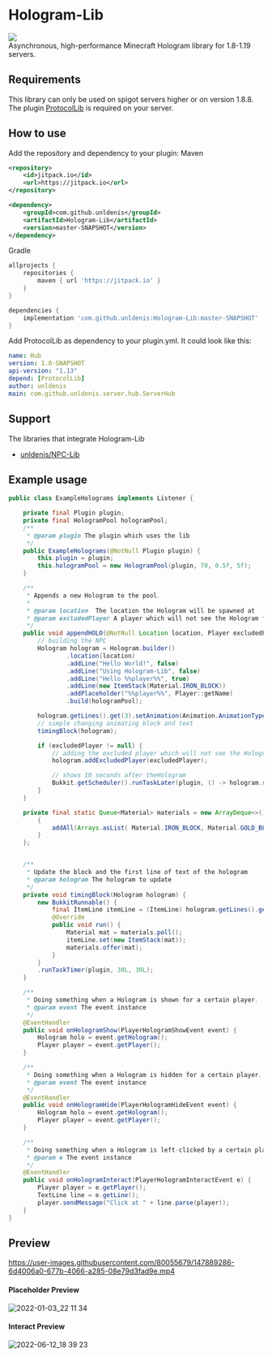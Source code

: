 # Hologram-Lib
[![](https://jitpack.io/v/unldenis/Hologram-Lib.svg)](https://jitpack.io/#unldenis/Hologram-Lib) <br>
Asynchronous, high-performance Minecraft Hologram library for 1.8-1.19 servers.
## Requirements
This library can only be used on spigot servers higher or on version 1.8.8. The plugin <a href="https://www.spigotmc.org/resources/protocollib.1997/">ProtocolLib</a> is required on your server.
## How to use
Add the repository and dependency to your plugin:
Maven
```xml
<repository>
    <id>jitpack.io</id>
    <url>https://jitpack.io</url>
</repository>

<dependency>
    <groupId>com.github.unldenis</groupId>
    <artifactId>Hologram-Lib</artifactId>
    <version>master-SNAPSHOT</version>
</dependency>
```
Gradle
```gradle
allprojects {
    repositories {
        maven { url 'https://jitpack.io' }
    }
}

dependencies {
    implementation 'com.github.unldenis:Hologram-Lib:master-SNAPSHOT'
}
```
Add ProtocolLib as dependency to your plugin.yml. It could look like this:
```yml
name: Hub
version: 1.0-SNAPSHOT
api-version: "1.13"
depend: [ProtocolLib]
author: unldenis
main: com.github.unldenis.server.hub.ServerHub
```
## Support
The libraries that integrate Hologram-Lib
- <a href="https://github.com/unldenis/NPC-Lib/tree/hologramlib-integration">unldenis/NPC-Lib</a>
## Example usage
```java
public class ExampleHolograms implements Listener {

    private final Plugin plugin;
    private final HologramPool hologramPool;
    /**
     * @param plugin The plugin which uses the lib
     */
    public ExampleHolograms(@NotNull Plugin plugin) {
        this.plugin = plugin;
        this.hologramPool = new HologramPool(plugin, 70, 0.5f, 5f);
    }

    /**
     * Appends a new Hologram to the pool.
     *
     * @param location  The location the Hologram will be spawned at
     * @param excludedPlayer A player which will not see the Hologram for 10 seconds
     */
    public void appendHOLO(@NotNull Location location, Player excludedPlayer) {
        // building the NPC
        Hologram hologram = Hologram.builder()
                .location(location)
                .addLine("Hello World!", false)
                .addLine("Using Hologram-Lib", false)
                .addLine("Hello %%player%%", true)
                .addLine(new ItemStack(Material.IRON_BLOCK))
                .addPlaceholder("%%player%%", Player::getName)
                .build(hologramPool);

        hologram.getLines().get(3).setAnimation(Animation.AnimationType.CIRCLE);
        // simple changing animating block and text
        timingBlock(hologram);

        if (excludedPlayer != null) {
            // adding the excluded player which will not see the Hologram
            hologram.addExcludedPlayer(excludedPlayer);

            // shows 10 seconds after theHologram
            Bukkit.getScheduler().runTaskLater(plugin, () -> hologram.removeExcludedPlayer(excludedPlayer), 20L * 10);
        }
    }

    private final static Queue<Material> materials = new ArrayDeque<>() {
        {
            addAll(Arrays.asList( Material.IRON_BLOCK, Material.GOLD_BLOCK, Material.DIAMOND_BLOCK, Material.EMERALD_BLOCK));
        }
    };


    /**
     * Update the block and the first line of text of the hologram
     * @param hologram The hologram to update
     */
    private void timingBlock(Hologram hologram) {
        new BukkitRunnable() {
            final ItemLine itemLine = (ItemLine) hologram.getLines().get(3);
            @Override
            public void run() {
                Material mat = materials.poll();
                itemLine.set(new ItemStack(mat));
                materials.offer(mat);
            }
        }
        .runTaskTimer(plugin, 30L, 30L);
    }

    /**
     * Doing something when a Hologram is shown for a certain player.
     * @param event The event instance
     */
    @EventHandler
    public void onHologramShow(PlayerHologramShowEvent event) {
        Hologram holo = event.getHologram();
        Player player = event.getPlayer();
    }

    /**
     * Doing something when a Hologram is hidden for a certain player.
     * @param event The event instance
     */
    @EventHandler
    public void onHologramHide(PlayerHologramHideEvent event) {
        Hologram holo = event.getHologram();
        Player player = event.getPlayer();
    }

    /**
     * Doing something when a Hologram is left-clicked by a certain player.
     * @param e The event instance
     */
    @EventHandler
    public void onHologramInteract(PlayerHologramInteractEvent e) {
        Player player = e.getPlayer();
        TextLine line = e.getLine();
        player.sendMessage("Click at " + line.parse(player));
    }
}
```
## Preview
https://user-images.githubusercontent.com/80055679/147889286-6d4006a0-677b-4066-a285-08e79d3fad9e.mp4
#### Placeholder Preview
![2022-01-03_22 11 34](https://user-images.githubusercontent.com/80055679/147980899-fa7b8172-b0d8-4ab6-9eab-d33e9323fb63.png)
#### Interact Preview
![2022-06-12_18 39 23](https://user-images.githubusercontent.com/80055679/173243893-0f5568d4-c667-4311-b5ab-35d19ccc18e4.png)

